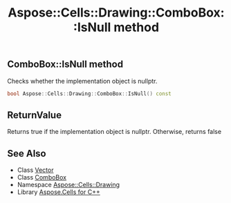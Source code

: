 ﻿---
title: Aspose::Cells::Drawing::ComboBox::IsNull method
linktitle: IsNull
second_title: Aspose.Cells for C++ API Reference
description: 'Aspose::Cells::Drawing::ComboBox::IsNull method. Checks whether the implementation object is nullptr in C++.'
type: docs
weight: 500
url: /cpp/aspose.cells.drawing/combobox/isnull/
---
## ComboBox::IsNull method


Checks whether the implementation object is nullptr.

```cpp
bool Aspose::Cells::Drawing::ComboBox::IsNull() const
```


## ReturnValue

Returns true if the implementation object is nullptr. Otherwise, returns false

## See Also

* Class [Vector](../../../aspose.cells/vector/)
* Class [ComboBox](../)
* Namespace [Aspose::Cells::Drawing](../../)
* Library [Aspose.Cells for C++](../../../)
